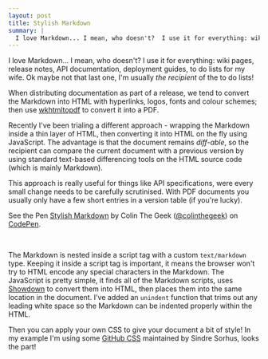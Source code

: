 ```yaml
---
layout: post
title: Stylish Markdown
summary: |
  I love Markdown... I mean, who doesn't?  I use it for everything: wiki pages, release notes, API documentation, deployment guides, to do lists for my wife.  Ok maybe not that last one, I'm usually *the recipient* of the to do lists!
---
```

I love Markdown... I mean, who doesn't?  I use it for everything: wiki pages, release notes, API documentation, deployment guides, to do lists for my wife.  Ok maybe not that last one, I'm usually *the recipient* of the to do lists!

When distributing documentation as part of a release, we tend to convert the Markdown into HTML with hyperlinks, logos, fonts and colour schemes; then use [wkhtmltopdf][1] to convert it into a PDF.

Recently I've been trialing a different approach - wrapping the Markdown inside a thin layer of HTML, then converting it into HTML on the fly using JavaScript.  The advantage is that the document remains *diff-able*, so the recipient can compare the current document with a previous version by using standard text-based differencing tools on the HTML source code (which is mainly Markdown).

This approach is really useful for things like API specifications, were every small change needs to be carefully scrutinised. With PDF documents you usually only have a few short entries in a version table (if you're lucky).

<p data-height="450" data-theme-id="dark" data-slug-hash="BPqQXm" data-default-tab="html,result" data-user="colinthegeek" data-pen-title="Stylish Markdown" class="codepen">See the Pen <a href="https://codepen.io/colinthegeek/pen/BPqQXm/">Stylish Markdown</a> by Colin The Geek (<a href="https://codepen.io/colinthegeek">@colinthegeek</a>) on <a href="https://codepen.io">CodePen</a>.</p>
<script async src="https://static.codepen.io/assets/embed/ei.js"></script>
<br />

The Markdown is nested inside a script tag with a custom `text/markdown` type.  Keeping it inside a script tag is important, it means the browser won't try to HTML encode any special characters in the Markdown.  The JavaScript is pretty simple, it finds all of the Markdown scripts, uses [Showdown][2] to convert them into HTML, then places them into the same location in the document.  I've added an `unindent` function that trims out any leading white space so the Markdown can be indented properly within the HTML.

Then you can apply your own CSS to give your document a bit of style!  In my example I'm using some [GitHub CSS][3] maintained by Sindre Sorhus, looks the part!

[1]: https://wkhtmltopdf.org/
[2]: https://github.com/showdownjs/showdown
[3]: https://github.com/sindresorhus/github-markdown-css
